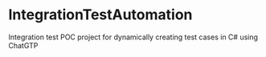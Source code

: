 # IntegrationTestAutomation
Integration test POC project for dynamically creating test cases in C# using ChatGTP
